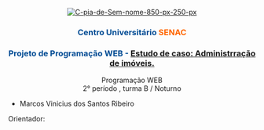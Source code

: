 <p align="center">
<a href="https://ibb.co/k0HGSKR"><img src="https://i.ibb.co/tcmHJB7/C-pia-de-Sem-nome-850-px-250-px.png" alt="C-pia-de-Sem-nome-850-px-250-px" border="0" /></a>
</p>

<h3 style="text-align: center;"><span style="color: #004c94;"><strong><span class="JsGRdQ">Centro Universit&aacute;rio <span style="color: #ff6600;">SENAC</span></span></strong></span></h3>

<h3 style="text-align: center;"><span style="color: #004c94;"><strong>Projeto de Programação WEB - <a href="https://github.com/viniknoxville/Estudo_de_caso-Administracao_de_imoveis/blob/main/PROJETO%20DE%20PROGRAMA%C3%87%C3%83O%20WEB.pdf" target="_blank">Estudo de caso: Administrração de imóveis. </a></strong></span></h3>

<p style="text-align: center;">Programação WEB<br />2&deg; per&iacute;odo , turma B / Noturno</p>
<ul>
<li>Marcos Vinicius dos Santos Ribeiro</li>
</ul>
<p>Orientador:
